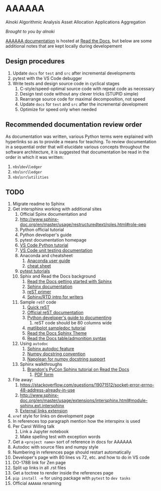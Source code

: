 # AAAAAA
Alnoki Algorithmic Analysis Asset Allocation Applications Aggregation

*Brought to you by alnoki*

[AAAAAA documentation](https://alnoki.rtfd.io) is hosted at
[Read the Docs](https://rtfd.io), but below are some additional notes
that are kept locally during developement


## Design procedures
1. Update `docs` for `test` and `src` after incremental developments
1. pytest with the VS Code debugger
1. Write tests and design source code in cyclical stages
    1. C-style/speed-optimal source code with repeat code as necessary
    1. Design test code without any clever tricks (STUPID simple)
    1. Rearrange source code for maximal decomposition, not speed
    1. Update `docs` for `test` and `src` after the incremental
    development
    1. Optimize for speed only when needed

## Recommended documentation review order
As documentation was written, various Python terms were explained with
hyperlinks so as to provide a means for teaching. To review
documentation in a sequential order that will elucidate various
concepts throughout the software architecture, it is suggested that
documentation be read in the order in which it was written:
1. `nbs`\\`dev`\\`ledger`
1. `nbs`\\`src`\\`ledger`
1. `nbs`\\`src`\\`utilities`



## TODO
1. Migrate readme to Sphinx
1. Get intersphinx working with additional sites
    1. Official Spinx documentation and
    1. http://www.sphinx-doc.org/en/master/usage/restructuredtext/roles.html#role-pep
    1. Python official tutorial
    1. Python developer's guide
    1. pytest documentation homepage
    1. [VS Code Python tutorial](https://code.visualstudio.com/docs/languages/python)
    1. [VS Code unit testing documentation](https://code.visualstudio.com/docs/python/unit-testing)
    1. Anaconda and cheatsheet
        1. [Anaconda user guide](https://docs.anaconda.com/anaconda/user-guide/)
        1. [cheat sheet](https://docs.anaconda.com/_downloads/Anaconda-Starter-Guide-Cheat-Sheet.pdf)
    1. [pytest tutorials](https://docs.pytest.org/en/latest/contents.html)
    1. Sphix and Read the Docs background
        1. [Read the Docs getting started with Sphinx](https://docs.readthedocs.io/en/latest/intro/getting-started-with-sphinx.html#external-resources)
        1. [Sphinx documentation](http://www.sphinx-doc.org/en/master/)
        1. [reST primer](http://www.sphinx-doc.org/en/master/usage/restructuredtext/basics.html)
        1. [Sphinx/RTD intro for writers](http://www.ericholscher.com/blog/2016/jul/1/sphinx-and-rtd-for-writers/)
    1. Sample `reST` code
        1. [Quick reST](http://docutils.sourceforge.net/docs/user/rst/quickref.html#example-callout)
        1. [Official reST documentation](http://docutils.sourceforge.net/rst.html)
        1. [Python developer's guide to documenting](https://devguide.python.org/documenting/)
            1. reST code should be 80 columns wide
        1. [matlibplot sampledoc tutorial](https://matplotlib.org/sampledoc/)
        1. [Read the Docs Sphinx Theme](https://sphinx-rtd-theme.readthedocs.io/en/latest/)
        1. [Read the Docs table/admonition syntax](https://learning-readthedocs.readthedocs.io/en/latest/Options/table.html)
    1. Using `autodoc`
        1. [Sphinx autodoc feature](http://www.sphinx-doc.org/en/master/usage/extensions/autodoc.html)
        1. [Numpy docstring convention](https://numpydoc.readthedocs.io/en/latest/format.html#docstring-standard)
        1. [Napolean for numpy docstring support](http://www.sphinx-doc.org/en/master/usage/extensions/napoleon.html#module-sphinx.ext.napoleon)
    1. Sphinx walkthroughs
        1. [Brandon's PyCon Sphinx tutorial on Read the Docs](https://brandons-sphinx-tutorial.readthedocs.io/en/latest/index.html)
            1. [PDF form](https://media.readthedocs.org/pdf/brandons-sphinx-tutorial/latest/brandons-sphinx-tutorial.pdf)
1. File away:
    1. https://stackoverflow.com/questions/19071512/socket-error-errno-48-address-already-in-use
    1. http://www.sphinx-doc.org/en/master/usage/extensions/intersphinx.html#module-sphinx.ext.intersphinx
    1. [External links extension](https://sublime-and-sphinx-guide.readthedocs.io/en/latest/references.html#use-the-external-links-extension)
1. `xref` style for links on development page
1. In references top paragraph mention how the interspinx is used
1. Per Carol Willing talk
    1. Link a Jupyter notebook
    1. Make spelling test with exception words
1. Get a `<project name>` sort of reference in docs for AAAAAA
1. Autodoc with source files and numpy style
1. Numbering in references page should restart automatically
1. Developer's page with 80 lines vs 72, etc. and how to do in VS code
1. DO-178B link for Zen page
1. Split up links in all .rst files
1. Get a toctree to render inside the references page
1. `pip install -e` for using package with `pytest` to `dev tasks`
1. Official `AAAAAA` renaming